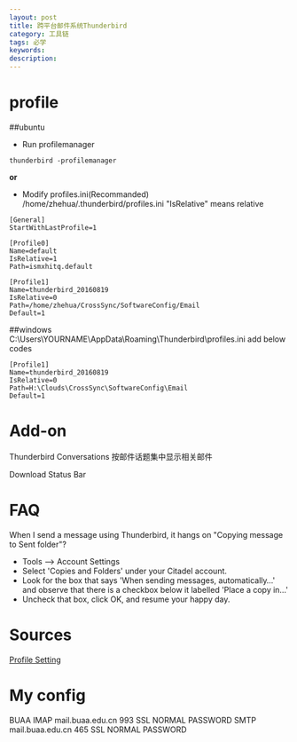 ```yaml
---
layout: post
title: 跨平台邮件系统Thunderbird
category: 工具链
tags: 必学
keywords:
description:
---
```




# profile
##ubuntu
* Run profilemanager
```
thunderbird -profilemanager 
```

**or**

* Modify profiles.ini(Recommanded)
/home/zhehua/.thunderbird/profiles.ini
"IsRelative" means relative
```
[General]
StartWithLastProfile=1

[Profile0]
Name=default
IsRelative=1
Path=ismxhitq.default

[Profile1]
Name=thunderbird_20160819
IsRelative=0
Path=/home/zhehua/CrossSync/SoftwareConfig/Email
Default=1
```


##windows
C:\Users\YOURNAME\AppData\Roaming\Thunderbird\profiles.ini
add below codes
```
[Profile1]
Name=thunderbird_20160819
IsRelative=0
Path=H:\Clouds\CrossSync\SoftwareConfig\Email
Default=1
```

# Add-on
Thunderbird Conversations
按邮件话题集中显示相关邮件

Download Status Bar


# FAQ
When I send a message using Thunderbird, it hangs on "Copying message to Sent folder"?
* Tools –> Account Settings
* Select 'Copies and Folders' under your Citadel account.
* Look for the box that says 'When sending messages, automatically…' and observe that there is a checkbox below it labelled 'Place a copy in…'
* Uncheck that box, click OK, and resume your happy day.


# Sources
[Profile Setting](http://kb.mozillazine.org/Moving_your_profile_folder_-_Thunderbird)


# My config
BUAA
IMAP mail.buaa.edu.cn 993 SSL NORMAL PASSWORD
SMTP mail.buaa.edu.cn 465 SSL NORMAL PASSWORD



